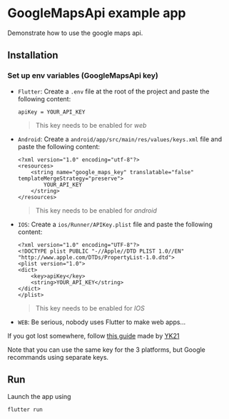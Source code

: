 # GoogleMapsApi example app

Demonstrate how to use the google maps api.

## Installation
### Set up env variables (GoogleMapsApi key)

- `Flutter`:
    Create a `.env` file at the root of the project and paste the following content:
    ```
    apiKey = YOUR_API_KEY
    ```
    > This key needs to be enabled for _web_

- `Android`:
    Create a `android/app/src/main/res/values/keys.xml` file and paste the following content:
    ```
    <?xml version="1.0" encoding="utf-8"?>
    <resources>
        <string name="google_maps_key" translatable="false"    templateMergeStrategy="preserve">
            YOUR_API_KEY
        </string>
    </resources>
    ```
    > This key needs to be enabled for _android_

- `IOS`:
    Create a `ios/Runner/APIKey.plist` file and paste the following content:
    ```
    <?xml version="1.0" encoding="UTF-8"?>
    <!DOCTYPE plist PUBLIC "-//Apple//DTD PLIST 1.0//EN" "http://www.apple.com/DTDs/PropertyList-1.0.dtd">
    <plist version="1.0">
    <dict>
        <key>apiKey</key>
        <string>YOUR_API_KEY</string>
    </dict>
    </plist>
    ```
    > This key needs to be enabled for _IOS_

- `WEB`:
    Be serious, nobody uses Flutter to make web apps...

If you got lost somewhere, follow [this guide](https://medium.com/@ykaito21/flutter-from-zero-to-one-how-to-ignore-google-map-api-key-from-source-control-18e119ff5a47) made by [YK21](https://medium.com/@ykaito21)

Note that you can use the same key for the 3 platforms, but Google recommands using separate keys.

## Run
Launch the app using
```
flutter run
``` 